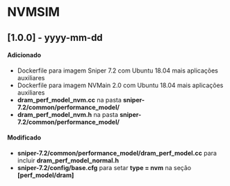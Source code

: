 # NVMSIM

## [1.0.0] - yyyy-mm-dd

#### Adicionado
- Dockerfile para imagem Sniper 7.2 com Ubuntu 18.04 mais aplicações auxiliares
- Dockerfile para imagem NVMain 2.0 com Ubuntu 18.04 mais aplicações auxiliares
- **dram_perf_model_nvm.cc** na pasta **sniper-7.2/common/performance_model/**
- **dram_perf_model_nvm.h** na pasta **sniper-7.2/common/performance_model/**

#### Modificado
- **sniper-7.2/common/performance_model/dram_perf_model.cc** para incluir **dram_perf_model_normal.h**
- **sniper-7.2/config/base.cfg** para setar **type = nvm** na seção **[perf_model/dram]**
